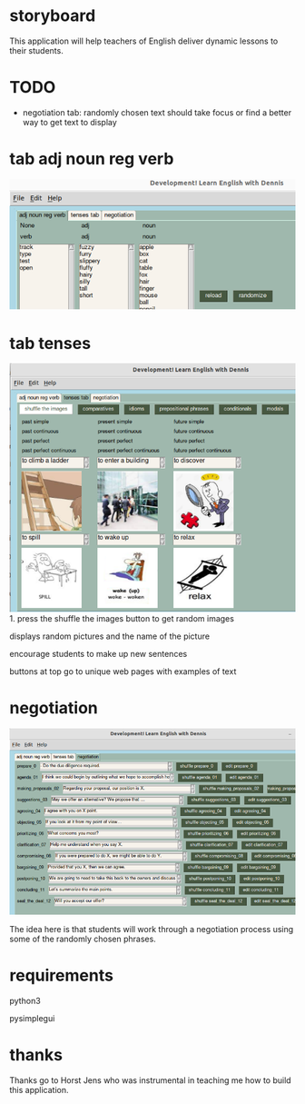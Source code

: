 # storyboard
This application will help teachers of English deliver dynamic lessons to their students.

# TODO
- negotiation tab: randomly chosen text should take focus or find a better way to get text to display


# tab adj noun reg verb
<img src="/support_images/tab_verbadjnoun.png" alt="Getting started" />


# tab tenses
<img src="/support_images/tab_tenses.png" alt="Getting started" />
1. press the shuffle the images button to get random images
   


displays random pictures and the name of the picture

encourage students to make up new sentences

buttons at top go to unique web pages with examples of text


# negotiation
<img src="/support_images/tab_negotiations.png" alt="Getting started" />

The idea here is that students will work through a negotiation process using some of the randomly chosen phrases.




# requirements
python3

pysimplegui

# thanks
Thanks go to Horst Jens who was instrumental in teaching me how to build this application. 